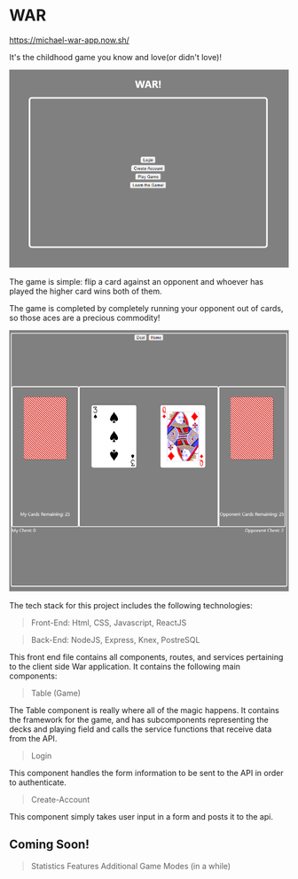 # WAR
https://michael-war-app.now.sh/

It's the childhood game you know and love(or didn't love)!

![Image of Landing Screen](src/card_images/war-landing-page.PNG)

The game is simple: flip a card against an opponent and whoever has played the higher card wins both of them.

The game is completed by completely running your opponent out of cards, so those aces are a precious commodity!

![Image of Table View](src/card_images/war-table-view.PNG "War Table View")

The tech stack for this project includes the following technologies:
  > Front-End: Html, CSS, Javascript, ReactJS
  
  > Back-End: NodeJS, Express, Knex, PostreSQL


This front end file contains all components, routes, and services pertaining to the client side War application.  It contains the following main components:

> Table (Game)

The Table component is really where all of the magic happens.  It contains the framework for the game, and has subcomponents representing the decks and playing field and calls the service functions that receive data from the API.

> Login

This component handles the form information to be sent to the API in order to authenticate.

> Create-Account

This component simply takes user input in a form and posts it to the api.


## Coming Soon!
> Statistics Features
> Additional Game Modes (in a while)
